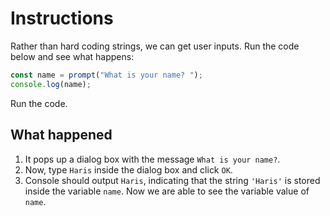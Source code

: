# Instructions  

  Rather than hard coding strings, we can get user inputs. Run the code below and see what happens:

  ```javascript
  const name = prompt("What is your name? ");
  console.log(name);
  ```

  Run the code.

  ## What happened 

  1. It pops up a dialog box with the message `What is your name?`.
  2. Now, type `Haris` inside the dialog box and click `OK`.
  3. Console should output `Haris`, indicating that the string `'Haris'` is stored inside the variable `name`.
  Now we are able to see the variable value of `name`.